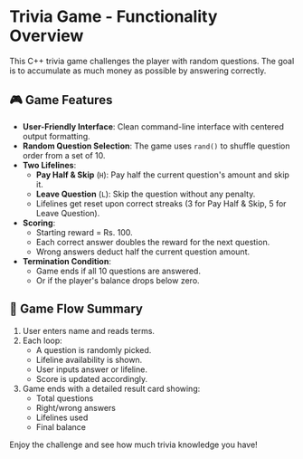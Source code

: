 # Trivia Game - Functionality Overview

This C++ trivia game challenges the player with random questions. The goal is to accumulate as much money as possible by answering correctly. 

## 🎮 Game Features

- **User-Friendly Interface**: Clean command-line interface with centered output formatting.
- **Random Question Selection**: The game uses `rand()` to shuffle question order from a set of 10.
- **Two Lifelines**:
  - **Pay Half & Skip** (`H`): Pay half the current question's amount and skip it.
  - **Leave Question** (`L`): Skip the question without any penalty.
  - Lifelines get reset upon correct streaks (3 for Pay Half & Skip, 5 for Leave Question).
- **Scoring**:
  - Starting reward = Rs. 100.
  - Each correct answer doubles the reward for the next question.
  - Wrong answers deduct half the current question amount.
- **Termination Condition**:
  - Game ends if all 10 questions are answered.
  - Or if the player's balance drops below zero.

## 🧾 Game Flow Summary

1. User enters name and reads terms.
2. Each loop:
   - A question is randomly picked.
   - Lifeline availability is shown.
   - User inputs answer or lifeline.
   - Score is updated accordingly.
3. Game ends with a detailed result card showing:
   - Total questions
   - Right/wrong answers
   - Lifelines used
   - Final balance

Enjoy the challenge and see how much trivia knowledge you have!
